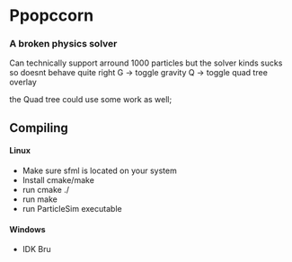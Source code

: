 # Ppopccorn

### A broken physics solver

Can technically support arround 1000 particles but the solver kinds sucks so doesnt behave quite right
G -> toggle gravity
Q -> toggle quad tree overlay

the Quad tree could use some work as well;

## Compiling

#### Linux
- Make sure sfml is located on your system
- Install cmake/make
- run cmake ./
- run make
- run ParticleSim executable

#### Windows
- IDK Bru

